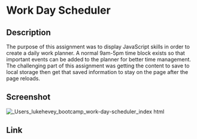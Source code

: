 # Work Day Scheduler


## Description
The purpose of this assignment was to display JavaScript skills in order to create a daily work planner. A normal 9am-5pm time block exists so that important events can be added to the planner for better time management. The challenging part of this assignment was getting the content to save to local storage then get that saved information to stay on the page after the page reloads.

## Screenshot
![_Users_lukehevey_bootcamp_work-day-scheduler_index html](https://github.com/lukehevey/work-day-scheduler/assets/135035859/ab55ed2b-fa78-4855-a96c-9adf4c36bce1)


## Link
